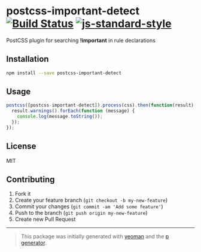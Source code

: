 # postcss-important-detect [![Build Status](https://secure.travis-ci.org/pavelkomiagin/postcss-important-detect.png?branch=master)](https://travis-ci.org/pavelkomiagin/postcss-important-detect) [![js-standard-style](https://img.shields.io/badge/code%20style-standard-brightgreen.svg?style=flat)](https://github.com/feross/standard)

PostCSS plugin for searching **!important** in rule declarations

## Installation

```bash
npm install --save postcss-important-detect
```

## Usage

```javascript
postcss([postcss-important-detect]).process(css).then(function(result) {
  result.warnings().forEach(function (message) {
    console.log(message.toString());
  });
});
```

## License

MIT

## Contributing

1. Fork it
2. Create your feature branch (`git checkout -b my-new-feature`)
3. Commit your changes (`git commit -am 'Add some feature'`)
4. Push to the branch (`git push origin my-new-feature`)
5. Create new Pull Request

***

> This package was initially generated with [yeoman](http://yeoman.io) and the [p generator](https://github.com/johnotander/generator-p.git).
